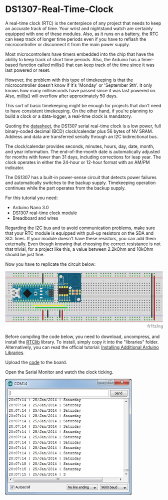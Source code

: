 # DS1307-Real-Time-Clock

A real-time clock (RTC) is the centerpiece of any project that needs to keep an accurate track of time. Your wrist and nightstand watch are certainly equipped with one of these modules. Also, as it runs on a battery, the RTC can keep track of longer time periods even if you have to reflash the microcontroller or disconnect it from the main power supply.

Most microcontrollers have timers embedded into the chip that have the ability to keep track of short time periods. Also, the Arduino has a timer-based function called millis() that can keep track of the time since it was last powered or reset.

However, the problem with this type of timekeeping is that the microcontroller doesn't know if it's 'Monday' or 'September 9th'. It only knows how many milliseconds have passed since it was last powered on. Also, [millis()](http://arduino.cc/en/Reference/millis) will overflow after approximately 50 days.

This sort of basic timekeeping might be enough for projects that don't need to have consistent timekeeping. On the other hand, if you're planning to build a clock or a data-logger, a real-time clock is mandatory.

Quoting the [datasheet](resources/DS1307.pdf), the DS1307 serial real-time clock is a low power, full binary-coded decimal (BCD) clock/calendar plus 56 bytes of NV SRAM. Address and data are transferred serially through an I2C bidirectional bus.

The clock/calendar provides seconds, minutes, hours, day, date, month, and year information. The end-of-the-month date is automatically adjusted for months with fewer than 31 days, including corrections for leap year. The clock operates in either the 24-hour or 12-hour format with an AM/PM indicator.

The DS1307 has a built-in power-sense circuit that detects power failures and automatically switches to the backup supply. Timekeeping operation continues while the part operates from the backup supply.

For this tutorial you need:
- Arduino Nano 3.0
- DS1307 real-time clock module
- Breadboard and wires

Regarding the I2C bus and to avoid communication problems, make sure that your RTC module is equipped with pull-up resistors on the SDA and SCL lines. If your module doesn't have these resistors, you can add them externally. Even though knowing that choosing the correct resistance is not that trivial, for a project like this, a value between 2.2kOhm and 10kOhm should be just fine.

Now you have to replicate the circuit below:

![alt text](resources/DS1307-Real-Time-Clock_bb.png?raw=true)

Before compiling the code below, you need to download, uncompress, and install the [RTClib](https://github.com/adafruit/RTClib) library. To install, simply copy it into the "libraries" folder. Alternatively, you can read the official tutorial: [Installing Additional Arduino Libraries](http://arduino.cc/en/Guide/Libraries).

Upload the [code](DS1307_Real_Time_Clock.ino) to the board.

Open the Serial Monitor and watch the clock ticking.

![alt text](resources/SerialMonitor.jpg?raw=true)